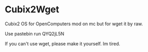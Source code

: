 # Cubix2Wget
Cubix2 OS for OpenComputers mod on mc but for wget it by raw.

Use pastebin run QYQ2jL5N

If you can't use wget, please make it yourself. Im tired.
